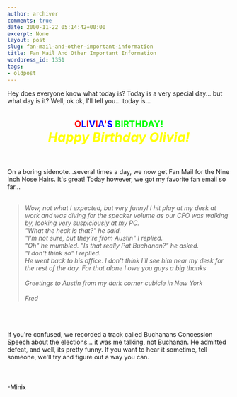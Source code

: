 ```yaml
---
author: archiver
comments: true
date: 2000-11-22 05:14:42+00:00
excerpt: None
layout: post
slug: fan-mail-and-other-important-information
title: Fan Mail And Other Important Information
wordpress_id: 1351
tags:
- oldpost
---
```


Hey does everyone know what today is?  Today is a very special day... but what day is it?  Well, ok ok, I'll tell you... today is...<br /><br /><center><big><big><b><span style="color:red">O<span style="color:blue">L<span style="color:red">I<span style="color:blue">V<span style="color:red">I<span style="color:blue">A<span style="color:red">'<span style="color:blue">S <span style="color:lime">BIRTHDAY!<br /><span style="color:yellow"><big><big><i>Happy Birthday Olivia!<br /><br /></big></big></big></big></i></span></span></span></span></span></span></span></span></span></span></center></b><br />On a boring sidenote...several times a day, we now get Fan Mail for the Nine Inch Nose Hairs.  It's great!  Today however, we got my favorite fan email so far...  <br /><br />

> <i>Wow, not what I expected, but very funny!  I hit play at my desk at work and was diving for the speaker volume as our CFO was walking by, looking very suspiciously at my PC.  <br />"What the heck is that?" he said. <br />"I'm not sure, but they're from Austin" I replied.  <br />"Oh" he mumbled.  "Is that really Pat Buchanan?" he asked. <br />"I don't think so" I replied. <br />He went back to his office.  I don't think I'll see him near my desk for the rest of the day.  For that alone I owe you guys a big thanks<br /> <br />Greetings to Austin from my dark corner cubicle in New York<br /><br />Fred</i>

<br /><br /><br />If you're confused, we recorded a track called Buchanans Concession Speech about the elections... it was me talking, not Buchanan.  He admitted defeat, and well, its pretty funny.  If you want to hear it sometime, tell someone, we'll try and figure out a way you can.<br /><br /><br /><br />-Minix